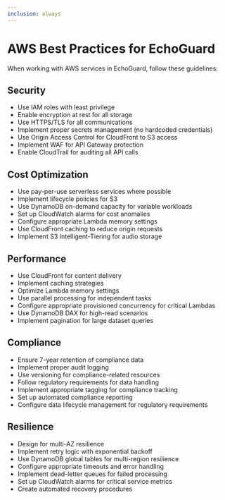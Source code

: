 ```yaml
---
inclusion: always
---
```


# AWS Best Practices for EchoGuard

When working with AWS services in EchoGuard, follow these guidelines:

## Security
- Use IAM roles with least privilege
- Enable encryption at rest for all storage
- Use HTTPS/TLS for all communications
- Implement proper secrets management (no hardcoded credentials)
- Use Origin Access Control for CloudFront to S3 access
- Implement WAF for API Gateway protection
- Enable CloudTrail for auditing all API calls

## Cost Optimization
- Use pay-per-use serverless services where possible
- Implement lifecycle policies for S3
- Use DynamoDB on-demand capacity for variable workloads
- Set up CloudWatch alarms for cost anomalies
- Configure appropriate Lambda memory settings
- Use CloudFront caching to reduce origin requests
- Implement S3 Intelligent-Tiering for audio storage

## Performance
- Use CloudFront for content delivery
- Implement caching strategies
- Optimize Lambda memory settings
- Use parallel processing for independent tasks
- Configure appropriate provisioned concurrency for critical Lambdas
- Use DynamoDB DAX for high-read scenarios
- Implement pagination for large dataset queries

## Compliance
- Ensure 7-year retention of compliance data
- Implement proper audit logging
- Use versioning for compliance-related resources
- Follow regulatory requirements for data handling
- Implement appropriate tagging for compliance tracking
- Set up automated compliance reporting
- Configure data lifecycle management for regulatory requirements

## Resilience
- Design for multi-AZ resilience
- Implement retry logic with exponential backoff
- Use DynamoDB global tables for multi-region resilience
- Configure appropriate timeouts and error handling
- Implement dead-letter queues for failed processing
- Set up CloudWatch alarms for critical service metrics
- Create automated recovery procedures